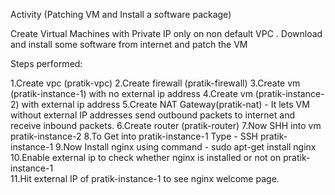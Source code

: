 Activity (Patching VM and Install a software package)

Create Virtual Machines with Private IP only on non default VPC . Download and install some software from internet and patch the VM

Steps performed:

1.Create vpc (pratik-vpc) 
2.Create firewall (pratik-firewall)
3.Create vm (pratik-instance-1) with no external ip address
4.Create vm (pratik-instance-2) with external ip address
5.Create NAT Gateway(pratik-nat) - It lets VM without external IP addresses send outbound packets to internet and receive inbound packets.
6.Create router (pratik-router)
7.Now SHH into vm pratik-instance-2
8.To Get into pratik-instance-1 Type - SSH pratik-instance-1
9.Now Install nginx using command - sudo apt-get install nginx
10.Enable external ip to check whether nginx is installed or not on pratik-instance-1   
11.Hit external IP of pratik-instance-1 to see nginx welcome page.
